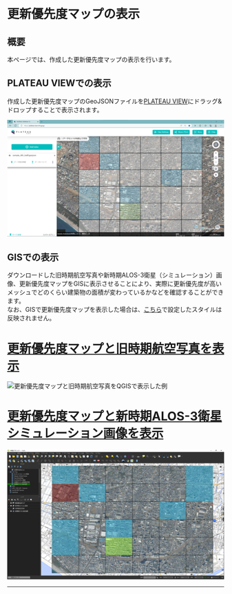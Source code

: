 # 更新優先度マップの表示

## 概要  
本ページでは、作成した更新優先度マップの表示を行います。    


## PLATEAU VIEWでの表示
作成した更新優先度マップのGeoJSONファイルを[PLATEAU VIEW](https://plateauview.mlit.go.jp/)にドラッグ&ドロップすることで表示されます。  

![作成した更新優先度マップをPLATEAU VIEWで表示した例](../resources/manual/view_update_priority_map/view_sample_update_priority_map.png)


## GISでの表示
ダウンロードした旧時期航空写真や新時期ALOS-3衛星（シミュレーション）画像、更新優先度マップをGISに表示させることにより、実際に更新優先度が高いメッシュでどのくらい建築物の面積が変わっているかなどを確認することができます。  
なお、GISで更新優先度マップを表示した場合は、[こちら](create_update_priority_map.md#step2-更新優先度マップのスタイリング)で設定したスタイルは反映されません。  


# [更新優先度マップと旧時期航空写真を表示](#tab/oldview)

![更新優先度マップと旧時期航空写真をQGISで表示した例](../resources/manual/view_update_priority_map/view_result_qgis_old.png)


# [更新優先度マップと新時期ALOS-3衛星シミュレーション画像を表示](#tab/newview)

![更新優先度マップと新時期ALOS-3衛星シミュレーション画像をQGISで表示した例](../resources/manual/view_update_priority_map/view_result_qgis_new.png)

---
